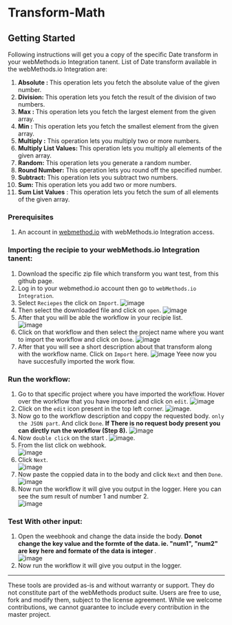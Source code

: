 # Transform-Math

## Getting Started
Following instructions will get you a copy of the specific Date transform in your webMethods.io Integration tanent.
List of Date transform available in the webMethods.io Integration are:
1. <b> Absolute : </b>This operation lets you fetch the absolute value of the given number.
2. <b> Division: </b>This operation lets you fetch the result of the division of two numbers.
3. <b> Max : </b>This operation lets you fetch the largest element from the given array.
4. <b> Min :</b> This operation lets you fetch the smallest element from the given array.
5. <b> Multiply :</b> This operation lets you multiply two or more numbers.
6. <b> Multiply List Values: </b>This operation lets you multiply all elements of the given array.
7. <b> Random:</b> This operation lets you generate a random number.
8. <b> Round Number:</b> This operation lets you round off the specified number.
9. <b> Subtract:</b> This operation lets you subtract two numbers.
10. <b> Sum: </b>This operation lets you add two or more numbers.
11. <b> Sum List Values</b> : This operation lets you fetch the sum of all elements of the given array.

### Prerequisites
1. An account in [webmethod.io](https://www.softwareag.cloud/site/product/webmethods-io-integration.html) with webMethods.io Integration access.

### Importing the recipie to your webMethods.io Integration tanent:
1. Download the specific zip file which transform you want test, from this github page.
2. Log in to your webmethod.io account then go to `webMethods.io Integration`.
3. Select `Reciepes` the click on `Import`.
![image](https://user-images.githubusercontent.com/60179170/88805095-5d798500-d1cc-11ea-97de-dec146247ecc.png)
4. Then select the downloaded file and click on `open`.
![image](https://user-images.githubusercontent.com/60179170/88919006-0933db00-d288-11ea-92c0-c06aca806803.png)
5. After that you will be able the workflow in your recipie list.<br/>
![image](https://user-images.githubusercontent.com/60179170/88919083-236db900-d288-11ea-8748-0df58c9ef64f.png)
6. Click on that workflow and then select the project name where you want to import the workflow and click on `Done`.
![image](https://user-images.githubusercontent.com/60179170/88805882-5737d880-d1cd-11ea-8414-17324e86dcd6.png)
7. After that you will see a short description about that transform along with the workflow name. Click on `Import` here.
![image](https://user-images.githubusercontent.com/60179170/88919169-48622c00-d288-11ea-9e65-ba84509c675b.png)
Yeee now you have succesfully imported the work flow.

### Run the workflow:
1. Go to that specific project where you have imported the workflow. Hover over the workflow that you have imported and click on `edit`.
![image](https://user-images.githubusercontent.com/60179170/88923555-8a42a080-d28f-11ea-996f-43eb230c7d41.png)
2. Click on the `edit` icon present in the top left corner.
![image](https://user-images.githubusercontent.com/60179170/88808530-a29fb600-d1d0-11ea-90e1-d4efeebfe853.png).
3. Now go to the workflow description and coppy the requested body. `only the JSON part`. And click `Done`. <b> If There is no request body present you can dirctly run the workflow (Step 8).</b>
![image](https://user-images.githubusercontent.com/60179170/88923677-b827e500-d28f-11ea-8349-e4d692c8e432.png)
4. Now `double click` on the start .
![image](https://user-images.githubusercontent.com/60179170/88809305-9700bf00-d1d1-11ea-91a2-235dfaf46578.png).
5. From the list click on webhook.<br/>
![image](https://user-images.githubusercontent.com/60179170/88810663-49855180-d1d3-11ea-914e-09f501278c2f.png)
6. Click `Next`.<br/>
![image](https://user-images.githubusercontent.com/60179170/88910377-05995780-d27a-11ea-99cc-b472dac0f0ef.png)
7. Now paste the coppied data in to the body and click `Next` and then `Done`.
![image](https://user-images.githubusercontent.com/60179170/88923761-dab9fe00-d28f-11ea-8565-6b267d86953b.png)
8. Now run the workflow it will give you output in the logger. Here you can see the sum result of number 1 and number 2.<br/>
![image](https://user-images.githubusercontent.com/60179170/88924135-7481ab00-d290-11ea-9d04-2c49a663c5d2.png)

### Test With other input:
1. Open the weebhook and change the data inside the body. <b> Donot change the key value and the formte of the data. ie. "num1", "num2" are key here and formate of the data is integer </b>.<br/>
![image](https://user-images.githubusercontent.com/60179170/88923937-22d92080-d290-11ea-9685-220019de4f1d.png)
2.  Now run the workflow it will give you output in the logger. 

--------
These tools are provided as-is and without warranty or support. They do not constitute part of the webMethods product suite. Users are free to use, fork and modify them, subject to the license agreement. While we welcome contributions, we cannot guarantee to include every contribution in the master project.
